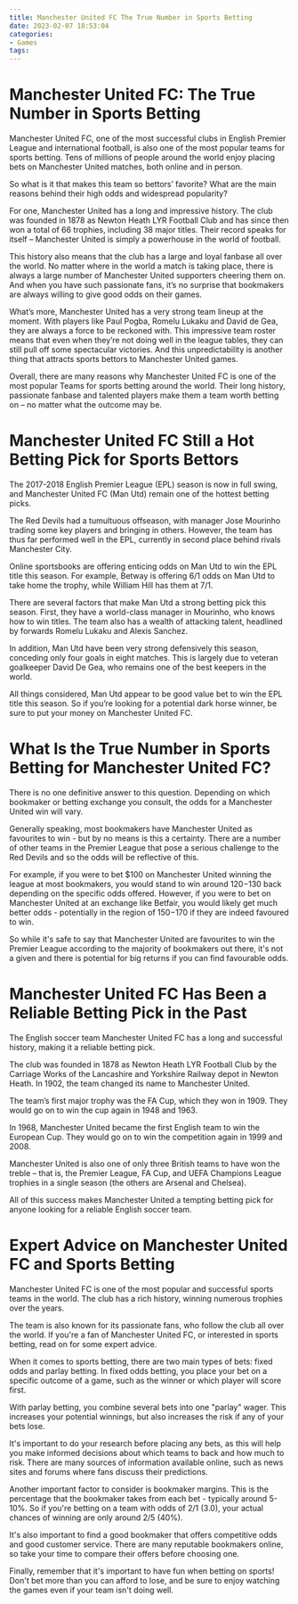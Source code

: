 ```yaml
---
title: Manchester United FC The True Number in Sports Betting
date: 2023-02-07 18:53:04
categories:
- Games
tags:
---
```



#  Manchester United FC: The True Number in Sports Betting

Manchester United FC, one of the most successful clubs in English Premier League and international football, is also one of the most popular teams for sports betting. Tens of millions of people around the world enjoy placing bets on Manchester United matches, both online and in person.

So what is it that makes this team so bettors’ favorite? What are the main reasons behind their high odds and widespread popularity?

For one, Manchester United has a long and impressive history. The club was founded in 1878 as Newton Heath LYR Football Club and has since then won a total of 66 trophies, including 38 major titles. Their record speaks for itself – Manchester United is simply a powerhouse in the world of football.

This history also means that the club has a large and loyal fanbase all over the world. No matter where in the world a match is taking place, there is always a large number of Manchester United supporters cheering them on. And when you have such passionate fans, it’s no surprise that bookmakers are always willing to give good odds on their games.

What’s more, Manchester United has a very strong team lineup at the moment. With players like Paul Pogba, Romelu Lukaku and David de Gea, they are always a force to be reckoned with. This impressive team roster means that even when they’re not doing well in the league tables, they can still pull off some spectacular victories. And this unpredictability is another thing that attracts sports bettors to Manchester United games.

Overall, there are many reasons why Manchester United FC is one of the most popular Teams for sports betting around the world. Their long history, passionate fanbase and talented players make them a team worth betting on – no matter what the outcome may be.

#  Manchester United FC Still a Hot Betting Pick for Sports Bettors

The 2017-2018 English Premier League (EPL) season is now in full swing, and Manchester United FC (Man Utd) remain one of the hottest betting picks.

The Red Devils had a tumultuous offseason, with manager Jose Mourinho trading some key players and bringing in others. However, the team has thus far performed well in the EPL, currently in second place behind rivals Manchester City.

Online sportsbooks are offering enticing odds on Man Utd to win the EPL title this season. For example, Betway is offering 6/1 odds on Man Utd to take home the trophy, while William Hill has them at 7/1.

There are several factors that make Man Utd a strong betting pick this season. First, they have a world-class manager in Mourinho, who knows how to win titles. The team also has a wealth of attacking talent, headlined by forwards Romelu Lukaku and Alexis Sanchez.

In addition, Man Utd have been very strong defensively this season, conceding only four goals in eight matches. This is largely due to veteran goalkeeper David De Gea, who remains one of the best keepers in the world.

All things considered, Man Utd appear to be good value bet to win the EPL title this season. So if you’re looking for a potential dark horse winner, be sure to put your money on Manchester United FC.

#  What Is the True Number in Sports Betting for Manchester United FC?

There is no one definitive answer to this question. Depending on which bookmaker or betting exchange you consult, the odds for a Manchester United win will vary.

Generally speaking, most bookmakers have Manchester United as favourites to win - but by no means is this a certainty. There are a number of other teams in the Premier League that pose a serious challenge to the Red Devils and so the odds will be reflective of this.

For example, if you were to bet $100 on Manchester United winning the league at most bookmakers, you would stand to win around $120-$130 back depending on the specific odds offered. However, if you were to bet on Manchester United at an exchange like Betfair, you would likely get much better odds - potentially in the region of $150-$170 if they are indeed favoured to win.

So while it's safe to say that Manchester United are favourites to win the Premier League according to the majority of bookmakers out there, it's not a given and there is potential for big returns if you can find favourable odds.

#  Manchester United FC Has Been a Reliable Betting Pick in the Past

The English soccer team Manchester United FC has a long and successful history, making it a reliable betting pick.

The club was founded in 1878 as Newton Heath LYR Football Club by the Carriage Works of the Lancashire and Yorkshire Railway depot in Newton Heath. In 1902, the team changed its name to Manchester United.

The team’s first major trophy was the FA Cup, which they won in 1909. They would go on to win the cup again in 1948 and 1963.

In 1968, Manchester United became the first English team to win the European Cup. They would go on to win the competition again in 1999 and 2008.

Manchester United is also one of only three British teams to have won the treble – that is, the Premier League, FA Cup, and UEFA Champions League trophies in a single season (the others are Arsenal and Chelsea).

All of this success makes Manchester United a tempting betting pick for anyone looking for a reliable English soccer team.

#  Expert Advice on Manchester United FC and Sports Betting

Manchester United FC is one of the most popular and successful sports teams in the world. The club has a rich history, winning numerous trophies over the years.

The team is also known for its passionate fans, who follow the club all over the world. If you're a fan of Manchester United FC, or interested in sports betting, read on for some expert advice.

When it comes to sports betting, there are two main types of bets: fixed odds and parlay betting. In fixed odds betting, you place your bet on a specific outcome of a game, such as the winner or which player will score first.

With parlay betting, you combine several bets into one "parlay" wager. This increases your potential winnings, but also increases the risk if any of your bets lose.

It's important to do your research before placing any bets, as this will help you make informed decisions about which teams to back and how much to risk. There are many sources of information available online, such as news sites and forums where fans discuss their predictions.

Another important factor to consider is bookmaker margins. This is the percentage that the bookmaker takes from each bet - typically around 5-10%. So if you're betting on a team with odds of 2/1 (3.0), your actual chances of winning are only around 2/5 (40%).

It's also important to find a good bookmaker that offers competitive odds and good customer service. There are many reputable bookmakers online, so take your time to compare their offers before choosing one.

Finally, remember that it's important to have fun when betting on sports! Don't bet more than you can afford to lose, and be sure to enjoy watching the games even if your team isn't doing well.